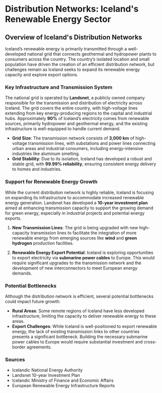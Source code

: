 # Distribution Networks: Iceland's Renewable Energy Sector

## Overview of Iceland's Distribution Networks

Iceland’s renewable energy is primarily transmitted through a well-developed national grid that connects geothermal and hydropower plants to consumers across the country. The country’s isolated location and small population have driven the creation of an efficient distribution network, but challenges remain as Iceland seeks to expand its renewable energy capacity and explore export options.

### Key Infrastructure and Transmission System

The national grid is operated by **Landsnet**, a publicly owned company responsible for the transmission and distribution of electricity across Iceland. The grid covers the entire country, with high-voltage lines extending from key energy-producing regions to the capital and industrial hubs. Approximately **90%** of Iceland’s electricity comes from renewable sources, primarily hydropower and geothermal energy, and the existing infrastructure is well-equipped to handle current demand.

- **Grid Size**: The transmission network consists of **3,000 km** of high-voltage transmission lines, with substations and power lines connecting urban areas and industrial consumers, including energy-intensive industries like aluminum smelting.
- **Grid Stability**: Due to its isolation, Iceland has developed a robust and stable grid, with **99.99% reliability**, ensuring consistent energy delivery to homes and industries.

### Support for Renewable Energy Growth

While the current distribution network is highly reliable, Iceland is focusing on expanding its infrastructure to accommodate increased renewable energy generation. Landsnet has developed a **10-year investment plan** aimed at enhancing transmission capacity to support the growing demand for green energy, especially in industrial projects and potential energy exports.

1. **New Transmission Lines**: The grid is being upgraded with new high-capacity transmission lines to facilitate the integration of more renewable energy from emerging sources like **wind** and **green hydrogen** production facilities.
   
2. **Renewable Energy Export Potential**: Iceland is exploring opportunities to export electricity via **submarine power cables** to Europe. This would require significant upgrades to the transmission network and the development of new interconnectors to meet European energy demands.

### Potential Bottlenecks

Although the distribution network is efficient, several potential bottlenecks could impact future growth:
- **Rural Areas**: Some remote regions of Iceland have less developed infrastructure, limiting the capacity to deliver renewable energy to these areas.
- **Export Challenges**: While Iceland is well-positioned to export renewable energy, the lack of existing transmission links to other countries presents a significant bottleneck. Building the necessary submarine power cables to Europe would require substantial investment and cross-border agreements.

### Sources
- Icelandic National Energy Authority
- Landsnet 10-year Investment Plan
- Icelandic Ministry of Finance and Economic Affairs
- European Renewable Energy Infrastructure Reports